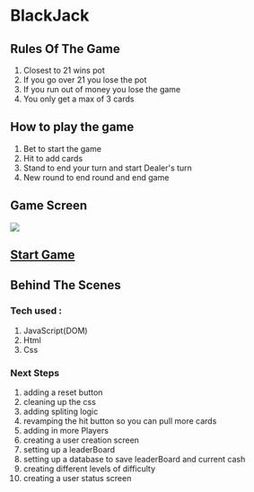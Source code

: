 # BlackJack

## Rules Of The Game

1. Closest to 21 wins pot
2. If you go over 21 you lose the pot
3. If you run out of money you lose the game
4. You only get a max of 3 cards

## How to play the game

1. Bet to start the game
2. Hit to add cards
3. Stand to end your turn and start Dealer's turn
4. New round to end round and end game

## Game Screen

<img src='https://i.imgur.com/j6XfJ3S.png'>

## [Start Game](https://islaster.github.io/BlackJack/)

## Behind The Scenes

### Tech used :

1. JavaScript(DOM)
2. Html
3. Css

### Next Steps

1. adding a reset button
2. cleaning up the css
3. adding spliting logic
4. revamping the hit button so you can pull more cards
5. adding in more Players
6. creating a user creation screen
7. setting up a leaderBoard
8. setting up a database to save leaderBoard and current cash
9. creating different levels of difficulty
10. creating a user status screen
